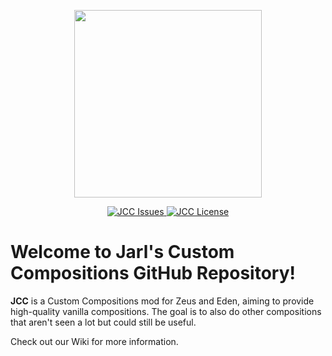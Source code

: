 <p align="center">
    <img src="https://media.discordapp.net/attachments/244119179567955978/766769011844710470/JCC.png" width="300">
</p>
<p align="center">
    <a href="https://github.com/JarlDysnomia/Jarl-s-Custom-Compositions/issues">
        <img src="https://img.shields.io/github/issues/JarlDysnomia/Jarl-s-Custom-Compositions" alt="JCC Issues">
    </a>
    <a href="https://github.com/JarlDysnomia/Jarl-s-Custom-Compositions/blob/main/LICENSE">
        <img src="https://img.shields.io/github/license/JarlDysnomia/Jarl-s-Custom-Compositions" alt="JCC License">
    </a>
</p>

# Welcome to Jarl's Custom Compositions GitHub Repository!
**JCC** is a Custom Compositions mod for Zeus and Eden, aiming to provide high-quality vanilla compositions. The goal is to also do other compositions that aren't seen a lot but could still be useful.

Check out our Wiki for more information.
